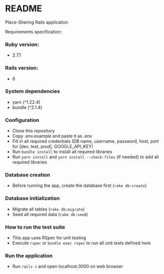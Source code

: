 # README

Place-Sharing Rails application

Requirements specification:

### Ruby version:
- 2.7.1

### Rails version:
- 6

### System dependencies
- yarn (^1.22.4)
- bundle (^2.1.4)

### Configuration
- Clone this repository
- Copy .env.example and paste it as .env
- Fill in all required credentials (DB name, username, password, host, port for [dev, test, prod], GOOGLE_API_KEY)
- Run `bundle install` to install all required libraries
- Run `yarn install` and `yarn install --check-files` (if needed) to add all required libraries

### Database creation
- Before running the app, create the database first (`rake db:create`)

### Database initialization
- Migrate all tables (`rake db:migrate`)
- Seed all required data (`rake db:seed`)

### How to run the test suite
- This app uses RSpec for unit testing
- Execute `rspec` or `bundle exec rspec` to run all unit tests defined here

### Run the application
- Run `rails s` and open localhost:3000 on web browser